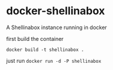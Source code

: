 docker-shellinabox
==================

A Shellinabox instance running in docker



first build the container

`docker build -t shellinabox .`

just run  `docker run -d -P shellinabox`

